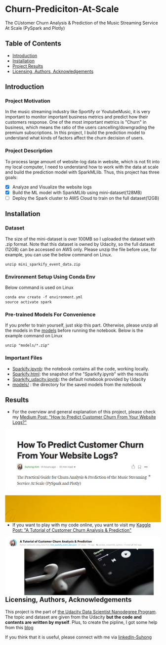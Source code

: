 # Churn-Prediciton-At-Scale
The CUstomer Churn Analysis & Prediction of the Music Streaming Service At Scale (PySpark and Plotly)

## Table of Contents
* [Introduction](#Introduction)
* [Installation](#Installation)
* [Project Results](#Results)
* [Licensing, Authors, Acknowledgements](#License)


## Introduction<a name="Introduction"></a>
### Project Motivation 
In the music streaming industry like Sportify or YoutubeMusic, it is very important to monitor important business metrics and predict how their customers response. One of the most important metrics is "Churn" in business, which means the ratio of the users cancelling/downgrading the premium subscriptions. In this project, I build the prediction model to understand what kinds of factors affect the churn decision of users. 

### Project Description 
To process large amount of website-log data in website, which is not fit into my local computer, I need to understand how to work with the data at scale and build the prediction model with SparkMLlib. Thus, this project has three goals: 
* [x] Analyze and Visualize the website logs   
* [x] Build the ML model with SparkMLlib using mini-dataset(128MB) 
* [ ] Deploy the Spark cluster to AWS Cloud to train on the full dataset(12GB) 

## Installation<a name="Installation"></a>
### Dataset
The size of the mini-dataset is over 100MB so I uploaded the dataset with .zip format. Note that this dataset is owned by Udacity, so the full dataset (12GB) can be accessed on AWS only. Please unzip the file before use, for example, you can use the below command on Linux. 
```
unzip mini_sparkify_event_data.zip
```
### Environment Setup Using Conda Env
Below command is used on Linux 
```
conda env create -f environment.yml
source activate spark
```
### Pre-trained Models For Convenience
If you prefer to train yourself, just skip this part. Otherwise, please unzip all the models in the [models](https://github.com/suhongkim/Churn-Prediciton-At-Scale/tree/main/models) before running the notebook. Below is the example command on Linux 
```
unzip "models/*.zip"
```
### Important Files 
- [Sparkify.ipynb](https://github.com/suhongkim/Churn-Prediciton-At-Scale/blob/main/Sparkify.ipynb): the notebook contains all the code, working locally. 
- [Sparkify.html](https://github.com/suhongkim/Churn-Prediciton-At-Scale/blob/main/Sparkify.html): the snapshot of the "Sparkify.ipynb" with the results 
- [Sparkify_udacity.ipynb](https://github.com/suhongkim/Churn-Prediciton-At-Scale/blob/main/Sparkify_udacity.ipynb): the default notebook provided by Udacity 
- [models/](https://github.com/suhongkim/Churn-Prediciton-At-Scale/tree/main/models) : the directory for the saved models from the notebook 

## Results<a name="Results"></a>
- For the overview and general explanation of this project, please check my [Medium Post: "How to Predict Customer Churn From Your Website Logs?" ](https://suhongk.medium.com/how-to-predict-customer-churn-from-your-website-logs-bb02ea58385a)
<a href=https://suhongk.medium.com/how-to-predict-customer-churn-from-your-website-logs-bb02ea58385a>
  <img src="snapshots/medium_snapshot.png"
     alt="Markdown Monster icon"
     style="float: left; margin-right: 10px;" />
</a>

- If you want to play with my code online, you want to visit my [Kaggle Post: 
"A Tutorial of Customer Churn Analysis & Prediction"](https://www.kaggle.com/suhong/a-tutorial-of-customer-churn-analysis-prediction) 

<a href=https://www.kaggle.com/suhong/a-tutorial-of-customer-churn-analysis-prediction>
  <img src="snapshots/kaggle_snapshot.png"
     alt="Markdown Monster icon"
     style="float: left; margin-right: 10px;" />
</a>


## Licensing, Authors, Acknowledgements<a name="License"></a>
This project is the part of [the Udacity Data Scientist Nanodegree Program](https://www.udacity.com/course/data-scientist-nanodegree--nd025). The topic and dataset are given from the Udacity **but the code and contents are written by myself**. Plus, to create the pipline, I got some help from this [blog](https://www.timlrx.com/blog/feature-selection-using-feature-importance-score-creating-a-pyspark-estimator)

If you think that it is useful, please connect with me via [linkedIn-Suhong](https://www.linkedin.com/in/suhongkim/)





